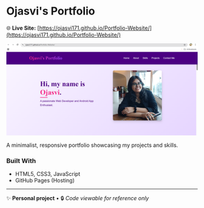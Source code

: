 # Ojasvi's Portfolio

🌐 **Live Site:** [https://ojasvi171.github.io/Portfolio-Website/](https://ojasvi171.github.io/Portfolio-Website/)  

![Portfolio Preview](./screenshot.png)  

A minimalist, responsive portfolio showcasing my projects and skills.  

### Built With  
- HTML5, CSS3, JavaScript  
- GitHub Pages (Hosting)  

---

✨ **Personal project** • 🔒 *Code viewable for reference only*  
